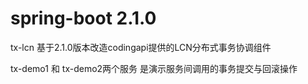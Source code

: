 # spring-boot 2.1.0
tx-lcn 基于2.1.0版本改造codingapi提供的LCN分布式事务协调组件

tx-demo1 和 tx-demo2两个服务 是演示服务间调用的事务提交与回滚操作
